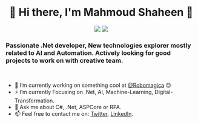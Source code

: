 <h1 align="center">👋 Hi there, I'm Mahmoud Shaheen 👋</h1>

<p align="center">
    <a href="https://twitter.com/MahmoudMShaheen"><img src="https://img.shields.io/badge/twitter-%231FA1F1?style=flat&logo=twitter&logoColor=white"/></a>
    <a href="https://www.linkedin.com/in/mahmoudmshaheen"><img src="https://img.shields.io/badge/linkedin-%230177B5?style=flat&logo=linkedin&logoColor=white"/></a>
</p>

<h3>
Passionate .Net developer, New technologies explorer mostly related to AI and Automation. Actively looking for good projects to work on with creative team.
</h3> 
<br> 

- 🔭 I’m currently working on something cool at [@Robomagica](https://github.com/Robomagica) :wink:
- ⚡ I’m currently Focusing on .Net, AI, Machine-Learning, Digital-Transformation.
- 💬 Ask me about C#, .Net, ASPCore or RPA.
- 📫 Feel free to contact me on: [Twitter](https://twitter.com/MahmoudMShaheen), [LinkedIn](https://www.linkedin.com/in/mahmoudmshaheen).



<!--
**mahmoudShaheen/MahmoudShaheen** is a ✨ _special_ ✨ repository because its `README.md` (this file) appears on your GitHub profile.
 <a href="https://github.com/mahmoudShaheen?tab=followers"><img src="https://img.shields.io/github/followers/MahmoudShaheen?style=social"/></a>
Here are some ideas to get you started:

- 🔭 I’m currently working on ...
- 🌱 I’m currently learning ...
- 👯 I’m looking to collaborate on ...
- 🤔 I’m looking for help with ...
- 💬 Ask me about ...
- 📫 How to reach me: ...
- 😄 Pronouns: ...
- ⚡ Fun fact: ...
-->
